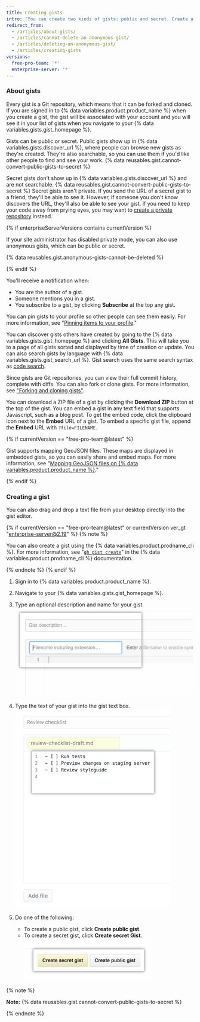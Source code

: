 ```yaml
---
title: Creating gists
intro: 'You can create two kinds of gists: public and secret. Create a public gist if you''re ready to share your ideas with the world or a secret gist if you''re not.'
redirect_from:
  - /articles/about-gists/
  - /articles/cannot-delete-an-anonymous-gist/
  - /articles/deleting-an-anonymous-gist/
  - /articles/creating-gists
versions:
  free-pro-team: '*'
  enterprise-server: '*'
---
```


### About gists

Every gist is a Git repository, which means that it can be forked and cloned. If you are signed in to {% data variables.product.product_name %} when you create a gist, the gist will be associated with your account and you will see it in your list of gists when you navigate to your {% data variables.gists.gist_homepage %}.

Gists can be public or secret. Public gists show up in {% data variables.gists.discover_url %}, where people can browse new gists as they're created. They're also searchable, so you can use them if you'd like other people to find and see your work. {% data reusables.gist.cannot-convert-public-gists-to-secret %}

Secret gists don't show up in {% data variables.gists.discover_url %} and are not searchable. {% data reusables.gist.cannot-convert-public-gists-to-secret %} Secret gists aren't private. If you send the URL of a secret gist to a friend, they'll be able to see it. However, if someone you don't know discovers the URL, they'll also be able to see your gist. If you need to keep your code away from prying eyes, you may want to [create a private repository](/articles/creating-a-new-repository) instead.

{% if enterpriseServerVersions contains currentVersion %}

If your site administrator has disabled private mode, you can also use anonymous gists, which can be public or secret.

{% data reusables.gist.anonymous-gists-cannot-be-deleted %}

{% endif %}

You'll receive a notification when:
- You are the author of a gist.
- Someone mentions you in a gist.
- You subscribe to a gist, by clicking **Subscribe** at the top any gist.

You can pin gists to your profile so other people can see them easily. For more information, see "[Pinning items to your profile](/articles/pinning-items-to-your-profile)."

You can discover gists others have created by going to the {% data variables.gists.gist_homepage %} and clicking **All Gists**. This will take you to a page of all gists sorted and displayed by time of creation or update. You can also search gists by language with {% data variables.gists.gist_search_url %}. Gist search uses the same search syntax as [code search](/articles/searching-code).

Since gists are Git repositories, you can view their full commit history, complete with diffs. You can also fork or clone gists. For more information, see ["Forking and cloning gists"](/articles/forking-and-cloning-gists).

You can download a ZIP file of a gist by clicking the **Download ZIP** button at the top of the gist. You can embed a gist in any text field that supports Javascript, such as a blog post. To get the embed code, click the clipboard icon next to the **Embed** URL of a gist. To embed a specific gist file, append the **Embed** URL with `?file=FILENAME`.

{% if currentVersion == "free-pro-team@latest" %}

Gist supports mapping GeoJSON files. These maps are displayed in embedded gists, so you can easily share and embed maps. For more information, see "[Mapping GeoJSON files on {% data variables.product.product_name %}](/articles/mapping-geojson-files-on-github)."

{% endif %}

### Creating a gist

You can also drag and drop a text file from your desktop directly into the gist editor.

{% if currentVersion == "free-pro-team@latest" or currentVersion ver_gt "enterprise-server@2.19" %}
{% note %}

You can also create a gist using the {% data variables.product.prodname_cli %}. For more information, see "[`gh gist create`](https://cli.github.com/manual/gh_gist_create)" in the {% data variables.product.prodname_cli %} documentation.

{% endnote %}
{% endif %}

1. Sign in to {% data variables.product.product_name %}.
2. Navigate to your {% data variables.gists.gist_homepage %}.
3. Type an optional description and name for your gist.
![Gist name description](/assets/images/help/gist/gist_name_description.png)

4. Type the text of your gist into the gist text box.
![Gist text box](/assets/images/help/gist/gist_text_box.png)

5. Do one of the following:
    - To create a public gist, click **Create public gist**.
    - To create a secret gist, click **Create secret Gist**.
  ![Gist create button](/assets/images/help/gist/gist_create_btn.png)

  {% note %}

  **Note:** {% data reusables.gist.cannot-convert-public-gists-to-secret %}

  {% endnote %}
